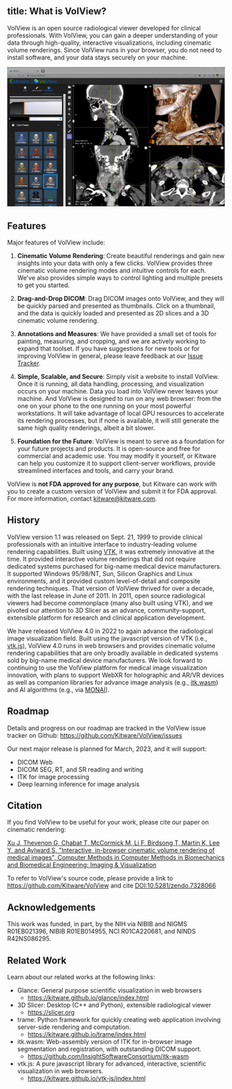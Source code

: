 title: What is VolView?
----

VolView is an open source radiological viewer developed for clinical professionals. With VolView, you can gain a deeper understanding of your data through high-quality, interactive visualizations, including cinematic volume renderings. Since VolView runs in your browser, you do not need to install software, and your data stays securely on your machine.

![Welcome](../gallery/VolView-Overview.jpg)

## Features

Major features of VolView include:

1. **Cinematic Volume Rendering**: Create beautiful renderings and gain new insights into your data with only a few clicks.  VolView provides three cinematic volume rendering modes and intuitive controls for each.  We've also provides simple ways to control lighting and multiple presets to get you started.

2. **Drag-and-Drop DICOM**: Drag DICOM images onto VolView, and they will be quickly parsed and presented as thumbnails.  Click on a thumbnail, and the data is quickly loaded and presented as 2D slices and a 3D cinematic volume rendering.

3. **Annotations and Measures**: We have provided a small set of tools for painting, measuring, and cropping, and we are actively working to expand that toolset.  If you have suggestions for new tools or for improving VolView in general, please leave feedback at our [Issue Tracker](https://github.com/KitwareMedical/VolView/issues).

4. **Simple, Scalable, and Secure**: Simply visit a website to install VolView.  Once it is running, all data handling, processing, and visualization occurs on your machine.  Data you load into VolView never leaves your machine.  And VolView is designed to run on any web browser: from the one on your phone to the one running on your most powerful workstations.  It will take advantage of local GPU resources to accelerate its rendering processes, but if none is available, it will still generate the same high quality renderings, albeit a bit slower.

5. **Foundation for the Future**: VolView is meant to serve as a foundation for your future projects and products.  It is open-source and free for commercial and academic use.  You may modify it yourself, or Kitware can help you customize it to support client-server workflows, provide streamlined interfaces and tools, and carry your brand.

VolView is **not FDA approved for any purpose**, but Kitware can work with you to create a custom version of VolView and submit it for FDA approval.  For more information, contact [kitware@kitware.com](mailto:kitware@kitware.com).

## History

VolView version 1.1 was released on Sept. 21, 1999 to provide clinical professionals with an intuitive interface to industry-leading volume rendering capabilities. Built using [VTK](https://vtk.org), it was extremely innovative at the time. It provided interactive volume renderings that did not require dedicated systems purchased for big-name medical device manufacturers. It supported Windows 95/98/NT, Sun, Silicon Graphics and Linux environments, and it provided custom level-of-detail and composite rendering techniques. That version of VolView thrived for over a decade, with the last release in June of 2011. In 2011, open source radiological viewers had become commonplace (many also built using VTK), and we pivoted our attention to 3D Slicer as an advance, community-support, extensible platform for research and clinical application development.

We have released VolView 4.0 in 2022 to again advance the radiological image visualization field.  Built using the javascript version of VTK (i.e., [vtk.js](https://kitware.github.io/vtk-js/index.html)), VolView 4.0 runs in web browsers and provides cinematic volume rendering capabilities that are only broadly available in dedicated systems sold by big-name medical device manufacturers.  We look forward to continuing to use the VolView platform for medical image visualization innovation, with plans to support WebXR for holographic and AR/VR devices as well as companion libraries for advance image analysis (e.g., [itk.wasm](https://github.com/InsightSoftwareConsortium/itk-wasm)) and AI algorithms (e.g., via [MONAI](https://monai.io)).

## Roadmap

Details and progress on our roadmap are tracked in the VolView issue tracker on Github: https://github.com/Kitware/VolView/issues

Our next major release is planned for March, 2023, and it will support:
* DICOM Web 
* DICOM SEG, RT, and SR reading and writing 
* ITK for image processing
* Deep learning inference for image analysis

## Citation

If you find VolView to be useful for your work, please cite our paper on cinematic rendering:

[Xu J, Thevenon G, Chabat T, McCormick M, Li F, Birdsong T, Martin K, Lee Y, and Aylward S, "Interactive, in-browser cinematic volume rendering of medical images", Computer Methods in Computer Methods in Biomechanics and Biomedical Engineering: Imaging & Visualization](https://www.tandfonline.com/doi/full/10.1080/21681163.2022.2145239)

To refer to VolView's source code, please provide a link to https://github.com/Kitware/VolView and cite [DOI:10.5281/zendo.7328066](https://zenodo.org/badge/latestdoi/248073292)

## Acknowledgements

This work was funded, in part, by the NIH via NIBIB and NIGMS R01EB021396, NIBIB R01EB014955, NCI R01CA220681, and NINDS R42NS086295.

## Related Work

Learn about our related works at the following links:
* Glance: General purpose scientific visualization in web browsers
    * https://kitware.github.io/glance/index.html
* 3D Slicer: Desktop (C++ and Python), extensible radiological viewer
    * https://slicer.org
* trame: Python framework for quickly creating web application involving server-side rendering and computation.
    * https://kitware.github.io/trame/index.html
* itk.wasm: Web-assembly version of ITK for in-browser image segmentation and registration, with outstanding DICOM support.
    * https://github.com/InsightSoftwareConsortium/itk-wasm
* vtk.js: A pure javascript library for advanced, interactive, scientific visualization in web browsers.
    * https://kitware.github.io/vtk-js/index.html
